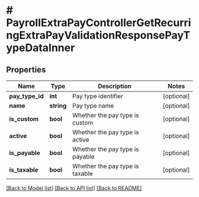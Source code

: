 # # PayrollExtraPayControllerGetRecurringExtraPayValidationResponsePayTypeDataInner

## Properties

Name | Type | Description | Notes
------------ | ------------- | ------------- | -------------
**pay_type_id** | **int** | Pay type identifier | [optional]
**name** | **string** | Pay type name | [optional]
**is_custom** | **bool** | Whether the pay type is custom | [optional]
**active** | **bool** | Whether the pay type is active | [optional]
**is_payable** | **bool** | Whether the pay type is payable | [optional]
**is_taxable** | **bool** | Whether the pay type is taxable | [optional]

[[Back to Model list]](../../README.md#models) [[Back to API list]](../../README.md#endpoints) [[Back to README]](../../README.md)
